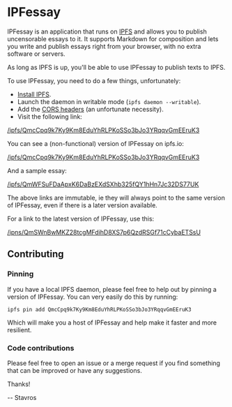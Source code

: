 IPFessay
========

IPFessay is an application that runs on [IPFS](https://ipfs.io/) and allows you
to publish uncensorable essays to it. It supports Markdown for composition and
lets you write and publish essays right from your browser, with no extra
software or servers.

As long as IPFS is up, you'll be able to use IPFessay to publish texts to IPFS.

To use IPFessay, you need to do a few things, unfortunately:

* [Install IPFS](https://ipfs.io/docs/install/).
* Launch the daemon in writable mode (`ipfs daemon --writable`).
* Add the [CORS headers](https://github.com/ipfs/js-ipfs-api#cors) (an
  unfortunate necessity).
* Visit the following link:

[/ipfs/QmcCpq9k7Ky9Km8EduYhRLPKoSSo3bJo3YRqqvGmEEruK3](http://localhost:8080/ipfs/QmcCpq9k7Ky9Km8EduYhRLPKoSSo3bJo3YRqqvGmEEruK3)

You can see a (non-functional) version of IPFessay on ipfs.io:

[/ipfs/QmcCpq9k7Ky9Km8EduYhRLPKoSSo3bJo3YRqqvGmEEruK3](https://ipfs.io/ipfs/QmcCpq9k7Ky9Km8EduYhRLPKoSSo3bJo3YRqqvGmEEruK3)

And a sample essay:

[/ipfs/QmWFSuFDaApxK6DaBzEXdSXhb325fQY1hHn7Jc32DS77UK](https://ipfs.io/ipfs/QmWFSuFDaApxK6DaBzEXdSXhb325fQY1hHn7Jc32DS77UK)

The above links are immutable, ie they will always point to the same version of
IPFessay, even if there is a later version available.

For a link to the latest version of IPFessay, use this:

[/ipns/QmSWnBwMKZ28tcgMFdihD8XS7p6QzdRSGf71cCybaETSsU](/ipns/QmSWnBwMKZ28tcgMFdihD8XS7p6QzdRSGf71cCybaETSsU)


Contributing
------------

### Pinning

If you have a local IPFS daemon, please feel free to help out by pinning
a version of IPFessay. You can very easily do this by running:

~~~
ipfs pin add QmcCpq9k7Ky9Km8EduYhRLPKoSSo3bJo3YRqqvGmEEruK3
~~~

Which will make you a host of IPFessay and help make it faster and more
resilient.


### Code contributions

Please feel free to open an issue or a merge request if you find something that
can be improved or have any suggestions.

Thanks!

-- Stavros
